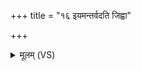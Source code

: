 +++
title = "१६ इयमन्तर्वदति जिह्वा"

+++
<details><summary>मूलम् (VS)</summary>

इ॒यम॒न्तर्व॑दति जि॒ह्वा ब॒द्धा प॑निष्प॒दा।  
त्वया॒ यक्ष्मं निर॑वोचं श॒तं रोपी॑श्च त॒क्मनः॑ ॥
</details>